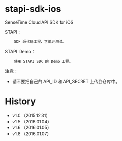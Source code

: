 # stapi-sdk-ios

SenseTime Cloud API SDK for iOS 


STAPI :  

		SDK 源代码工程，含单元测试。
		
		
STAPI_Demo：

		使用 STAPI SDK 的 Demo 工程。


注意：
 
* 请不要把自己的 API\_ID 和 API\_SECRET 上传到仓库中。

# History 
* v1.0  （2015.12.31）
* v1.5  （2016.01.04）
* v1.6  （2016.01.05）
* v1.8  （2016.01.07）

